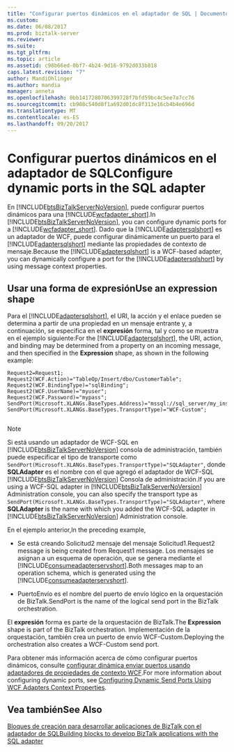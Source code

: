 ```yaml
---
title: "Configurar puertos dinámicos en el adaptador de SQL | Documentos de Microsoft"
ms.custom: 
ms.date: 06/08/2017
ms.prod: biztalk-server
ms.reviewer: 
ms.suite: 
ms.tgt_pltfrm: 
ms.topic: article
ms.assetid: c98b66ed-0bf7-4b24-9d16-9792d033b818
caps.latest.revision: "7"
author: MandiOhlinger
ms.author: mandia
manager: anneta
ms.openlocfilehash: 0bb1417280706399728f7bfd59bc4c5ee7a7cc76
ms.sourcegitcommit: cb908c540d8f1a692d01dc8f313e16cb4b4e696d
ms.translationtype: MT
ms.contentlocale: es-ES
ms.lasthandoff: 09/20/2017
---
```

# <a name="configure-dynamic-ports-in-the-sql-adapter"></a><span data-ttu-id="ddf9c-102">Configurar puertos dinámicos en el adaptador de SQL</span><span class="sxs-lookup"><span data-stu-id="ddf9c-102">Configure dynamic ports in the SQL adapter</span></span>
<span data-ttu-id="ddf9c-103">En [!INCLUDE[btsBizTalkServerNoVersion](../../includes/btsbiztalkservernoversion-md.md)], puede configurar puertos dinámicos para una [!INCLUDE[wcfadapter_short](../../includes/wcfadapter-short-md.md)].</span><span class="sxs-lookup"><span data-stu-id="ddf9c-103">In [!INCLUDE[btsBizTalkServerNoVersion](../../includes/btsbiztalkservernoversion-md.md)], you can configure dynamic ports for a [!INCLUDE[wcfadapter_short](../../includes/wcfadapter-short-md.md)].</span></span> <span data-ttu-id="ddf9c-104">Dado que la [!INCLUDE[adaptersqlshort](../../includes/adaptersqlshort-md.md)] es un adaptador de WCF, puede configurar dinámicamente un puerto para el [!INCLUDE[adaptersqlshort](../../includes/adaptersqlshort-md.md)] mediante las propiedades de contexto de mensaje.</span><span class="sxs-lookup"><span data-stu-id="ddf9c-104">Because the [!INCLUDE[adaptersqlshort](../../includes/adaptersqlshort-md.md)] is a WCF-based adapter, you can dynamically configure a port for the [!INCLUDE[adaptersqlshort](../../includes/adaptersqlshort-md.md)] by using message context properties.</span></span>  

## <a name="use-an-expression-shape"></a><span data-ttu-id="ddf9c-105">Usar una forma de expresión</span><span class="sxs-lookup"><span data-stu-id="ddf9c-105">Use an expression shape</span></span>  
 <span data-ttu-id="ddf9c-106">Para el [!INCLUDE[adaptersqlshort](../../includes/adaptersqlshort-md.md)], el URI, la acción y el enlace pueden se determina a partir de una propiedad en un mensaje entrante y, a continuación, se especifica en el **expresión** forma, tal y como se muestra en el ejemplo siguiente:</span><span class="sxs-lookup"><span data-stu-id="ddf9c-106">For the [!INCLUDE[adaptersqlshort](../../includes/adaptersqlshort-md.md)], the URI, action, and binding may be determined from a property on an incoming message, and then specified in the **Expression** shape, as shown in the following example:</span></span>  
  
```  
Request2=Request1;  
Request2(WCF.Action)="TableOp/Insert/dbo/CustomerTable";  
Request2(WCF.BindingType)="sqlBinding";  
Request2(WCF.UserName)="myuser";  
Request2(WCF.Password)="mypass";  
SendPort(Microsoft.XLANGs.BaseTypes.Address)="mssql://sql_server/my_instance/my_database";  
SendPort(Microsoft.XLANGs.BaseTypes.TransportType)="WCF-Custom";  
  
```  
  
> [!NOTE]
>  <span data-ttu-id="ddf9c-107">Si está usando un adaptador de WCF-SQL en [!INCLUDE[btsBizTalkServerNoVersion](../../includes/btsbiztalkservernoversion-md.md)] consola de administración, también puede especificar el tipo de transporte como `SendPort(Microsoft.XLANGs.BaseTypes.TransportType)="SQLAdapter"`, donde **SQLAdapter** es el nombre con el que agregó el adaptador de WCF-SQL [!INCLUDE[btsBizTalkServerNoVersion](../../includes/btsbiztalkservernoversion-md.md)] Consola de administración.</span><span class="sxs-lookup"><span data-stu-id="ddf9c-107">If you are using a WCF-SQL adapter in [!INCLUDE[btsBizTalkServerNoVersion](../../includes/btsbiztalkservernoversion-md.md)] Administration console, you can also specify the transport type as `SendPort(Microsoft.XLANGs.BaseTypes.TransportType)="SQLAdapter"`, where **SQLAdapter** is the name with which you added the WCF-SQL adapter in [!INCLUDE[btsBizTalkServerNoVersion](../../includes/btsbiztalkservernoversion-md.md)] Administration console.</span></span>  
  
 <span data-ttu-id="ddf9c-108">En el ejemplo anterior,</span><span class="sxs-lookup"><span data-stu-id="ddf9c-108">In the preceding example,</span></span>  
  
-   <span data-ttu-id="ddf9c-109">Se está creando Solicitud2 mensaje del mensaje Solicitud1.</span><span class="sxs-lookup"><span data-stu-id="ddf9c-109">Request2 message is being created from Request1 message.</span></span> <span data-ttu-id="ddf9c-110">Los mensajes se asignan a un esquema de operación, que se genera mediante el [!INCLUDE[consumeadapterservshort](../../includes/consumeadapterservshort-md.md)].</span><span class="sxs-lookup"><span data-stu-id="ddf9c-110">Both messages map to an operation schema, which is generated using the [!INCLUDE[consumeadapterservshort](../../includes/consumeadapterservshort-md.md)].</span></span>  
  
-   <span data-ttu-id="ddf9c-111">PuertoEnvío es el nombre del puerto de envío lógico en la orquestación de BizTalk.</span><span class="sxs-lookup"><span data-stu-id="ddf9c-111">SendPort is the name of the logical send port in the BizTalk orchestration.</span></span>  
  
 <span data-ttu-id="ddf9c-112">El **expresión** forma es parte de la orquestación de BizTalk.</span><span class="sxs-lookup"><span data-stu-id="ddf9c-112">The **Expression** shape is part of the BizTalk orchestration.</span></span> <span data-ttu-id="ddf9c-113">Implementación de la orquestación, también crea un puerto de envío WCF-Custom.</span><span class="sxs-lookup"><span data-stu-id="ddf9c-113">Deploying the orchestration also creates a WCF-Custom send port.</span></span>  
  
 <span data-ttu-id="ddf9c-114">Para obtener más información acerca de cómo configurar puertos dinámicos, consulte [configurar dinámica enviar puertos usando adaptadores de propiedades de contexto WCF](../../core/configuring-dynamic-send-ports-using-wcf-adapters-context-properties.md).</span><span class="sxs-lookup"><span data-stu-id="ddf9c-114">For more information about configuring dynamic ports, see [Configuring Dynamic Send Ports Using WCF Adapters Context Properties](../../core/configuring-dynamic-send-ports-using-wcf-adapters-context-properties.md).</span></span>
  
## <a name="see-also"></a><span data-ttu-id="ddf9c-115">Vea también</span><span class="sxs-lookup"><span data-stu-id="ddf9c-115">See Also</span></span>  
[<span data-ttu-id="ddf9c-116">Bloques de creación para desarrollar aplicaciones de BizTalk con el adaptador de SQL</span><span class="sxs-lookup"><span data-stu-id="ddf9c-116">Building blocks to develop BizTalk applications with the SQL adapter</span></span>](../../adapters-and-accelerators/adapter-sql/building-blocks-to-develop-biztalk-applications-with-the-sql-adapter.md)